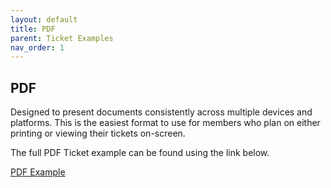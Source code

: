 ```yaml
---
layout: default
title: PDF
parent: Ticket Examples
nav_order: 1
---
```


## PDF
Designed to present documents consistently across multiple devices and platforms. This is the easiest format to use for members who plan on either printing or viewing their tickets on-screen.

The full PDF Ticket example can be found using the link below.

<a href="https://usanorth811.org/images/pdfs/Output_Member_CA_v8_20220328-1.pdf" class="btn">PDF Example</a>
